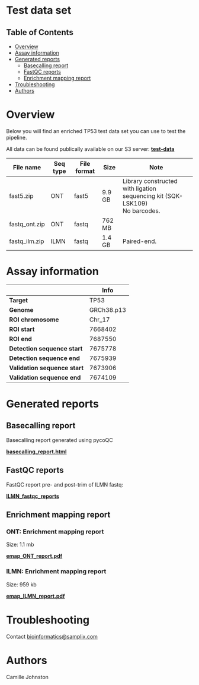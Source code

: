 # Test data set

## Table of Contents
- [Overview](#descript_)
- [Assay information](#assay_info)
- [Generated reports](#reports_)
  - [Basecalling report](#basecalling_report_) 
  - [FastQC reports](#fastqc_reports_)
  - [Enrichment mapping report](#enrichment_report_)
- [Troubleshooting](#help_)
- [Authors](#authors)

# <a name="descript_"></a> Overview
Below you will find an enriched TP53 test data set you can use to test the pipeline. 

All data can be found publically available on our S3 server:
[**test-data**](http://samplix-public-data.s3-website.eu-central-1.amazonaws.com/?prefix=public-data/test_data/)

| File name | Seq type | File format | Size | Note |
| --- | --- | --- | --- | --- |
| fast5.zip | ONT | fast5 | 9.9 GB | Library constructed with ligation sequencing kit (SQK-LSK109) </br> No barcodes.|
| fastq_ont.zip | ONT | fastq | 762 MB | |
| fastq_ilm.zip | ILMN | fastq | 1.4 GB | Paired-end. |



# <a name="assay_info"></a> Assay information

| |Info|
| --- | --- |
| **Target** | TP53 |
|	**Genome**	|	GRCh38.p13	|
|	**ROI chromosome**	|	Chr_17	|
|	**ROI start**	|	7668402	|
|	**ROI end**	|	7687550	|
|	**Detection sequence start**	|	7675778	|
|	**Detection sequence end**	|	7675939	|
|	**Validation sequence start**	|	7673906	|
|	**Validation sequence end**	|	7674109	|


# <a name="reports_"></a> Generated reports
## <a name="basecalling_report_"></a> Basecalling report
Basecalling report generated using pycoQC

[**basecalling_report.html**](http://samplix-public-data.s3-eu-central-1.amazonaws.com/public-data/test_data/reports/basecalling_report.html)

## <a name="fastqc_reports_"></a> FastQC reports
FastQC report pre- and post-trim of ILMN fastq:

[**ILMN_fastqc_reports**](http://samplix-public-data.s3-eu-central-1.amazonaws.com/public-data/test_data/reports/ILMN_fastqc_reports.zip)

## <a name="enrichment_report_"></a> Enrichment mapping report
### ONT: Enrichment mapping report

Size: 1.1 mb

[**emap_ONT_report.pdf**](http://samplix-public-data.s3-eu-central-1.amazonaws.com/public-data/test_data/reports/emap_ONT_report.pdf)

### ILMN: Enrichment mapping report

Size: 959 kb

[**emap_ILMN_report.pdf**](http://samplix-public-data.s3-eu-central-1.amazonaws.com/public-data/test_data/reports/emap_ILMN_report.pdf)


# <a name="help_"></a>Troubleshooting
Contact bioinformatics@samplix.com

# <a name="authors"></a>Authors
Camille Johnston


